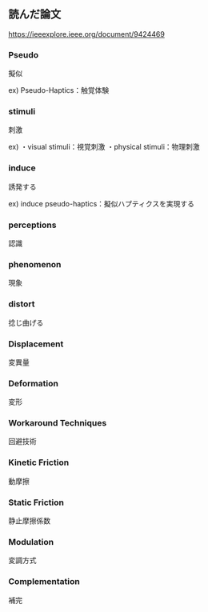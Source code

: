 ## 読んだ論文
https://ieeexplore.ieee.org/document/9424469

### Pseudo
擬似

ex) Pseudo-Haptics：触覚体験

### stimuli
刺激

ex) 
・visual stimuli：視覚刺激
・physical stimuli：物理刺激

### induce
誘発する

ex) induce pseudo-haptics：擬似ハプティクスを実現する


### perceptions
認識


### phenomenon
現象


### distort
捻じ曲げる

### Displacement
変異量

### Deformation
変形


### Workaround Techniques
回避技術


### Kinetic Friction
動摩擦


### Static Friction
静止摩擦係数

### Modulation
変調方式

### Complementation
補完